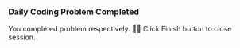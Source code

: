 ### Daily Coding Problem Completed  
  
You completed problem respectively. 👏🏻
Click Finish button to close session.  
